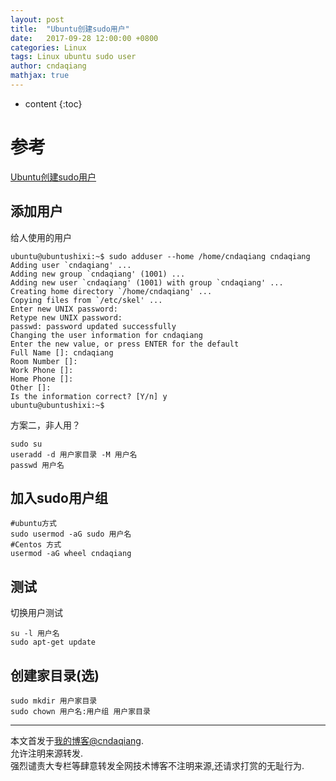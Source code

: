 ```yaml
---
layout: post
title:  "Ubuntu创建sudo用户"
date:   2017-09-28 12:00:00 +0800
categories: Linux
tags: Linux ubuntu sudo user
author: cndaqiang
mathjax: true
---
```

* content
{:toc}




# 参考
[Ubuntu创建sudo用户](http://topspeedsnail.com/ubuntu-add-sudo-user/)

## 添加用户
给人使用的用户
```
ubuntu@ubuntushixi:~$ sudo adduser --home /home/cndaqiang cndaqiang
Adding user `cndaqiang' ...
Adding new group `cndaqiang' (1001) ...
Adding new user `cndaqiang' (1001) with group `cndaqiang' ...
Creating home directory `/home/cndaqiang' ...
Copying files from `/etc/skel' ...
Enter new UNIX password:
Retype new UNIX password:
passwd: password updated successfully
Changing the user information for cndaqiang
Enter the new value, or press ENTER for the default
Full Name []: cndaqiang
Room Number []:
Work Phone []:
Home Phone []:
Other []:
Is the information correct? [Y/n] y
ubuntu@ubuntushixi:~$
```
方案二，非人用？
```
sudo su
useradd -d 用户家目录 -M 用户名
passwd 用户名
```

## 加入sudo用户组
```
#ubuntu方式
sudo usermod -aG sudo 用户名
#Centos 方式
usermod -aG wheel cndaqiang
```
## 测试
切换用户测试
```
su -l 用户名
sudo apt-get update
```
## 创建家目录(选)
```
sudo mkdir 用户家目录
sudo chown 用户名:用户组 用户家目录
```



------
本文首发于[我的博客@cndaqiang](https://cndaqiang.github.io/).<br>
允许注明来源转发.<br>
强烈谴责大专栏等肆意转发全网技术博客不注明来源,还请求打赏的无耻行为.
